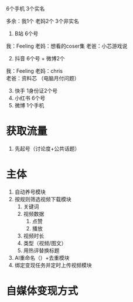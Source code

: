 6个手机   3个实名  

多余：我1个  老妈2个 3个非实名 

1. B站 6个号

我：Feeling
老妈：想看的coser集
老爸：小芯游戏说

2. 抖音 6个号  + 微博2个

我：Feeling
老妈：chris   
老爸：资料芯  （电脑月付问题）

3. 快手  1身份证2个号
4. 小红书 6个号  
5. 微博 1个手机


# 获取流量
1. 先起号（讨论度+公共话题）

# 主体
1. 自动养号模块
1. 按规则筛选视频下载模块
   1. 关键词
   2. 视频数据
      1. 点赞
      2. 播放
   3. 视频时长
   4. 类型（视频/图文）
   5. 用热评替换标题
2. AI重命名（）+去重模块
3. 绑定变现任务并定时上传视频模块

# 自媒体变现方式
